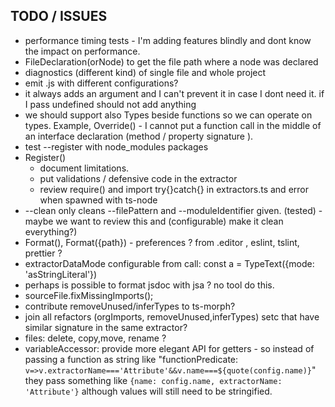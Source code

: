 
## TODO / ISSUES

 * performance timing tests - I'm adding features blindly and dont know the impact on performance.
 * FileDeclaration<Type>(orNode) to get the file path where a node was declared
 * diagnostics (different kind) of single file and whole project
 * emit .js with different configurations?
 * it always adds an argument and I can't prevent it in case I dont need it. if I pass undefined should not add anything
 * we should support also Types beside functions so we can operate on types. Example, Override() - I cannot put a function call in the middle of an interface declaration (method / property signature ).
 * test --register with node_modules packages
 * Register()
   * document limitations. 
   * put validations / defensive code in the extractor 
   * review require() and import   try{}catch{} in extractors.ts and error when spawned with ts-node
 * --clean only cleans --filePattern and --moduleIdentifier given. (tested) - maybe we want to review this and (configurable) make it clean everything?) 
 * Format(), Format({path})  - preferences ? from .editor , eslint, tslint, prettier ?
 * extractorDataMode configurable from call: const a = TypeText<SomeType>({mode: 'asStringLiteral'})
 * perhaps is possible to format jsdoc with jsa ? no tool do this.
 * sourceFile.fixMissingImports(); 
 * contribute removeUnused/inferTypes to ts-morph?
 * join all refactors (orgImports, removeUnused,inferTypes) setc that have similar signature in the same extractor?
 * files: delete, copy,move, rename ?
 * variableAccessor: provide more elegant API for getters - so instead of passing a function as string like "functionPredicate: `v=>v.extractorName==='Attribute'&&v.name===${quote(config.name)}`" they pass something like `{name: config.name, extractorName: 'Attribute'}` although values will still need to be stringified.
 